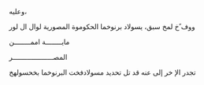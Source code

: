 وعليه،

ووف ًخ لمخ سبق، يسولاد  برنوخما الحكوموة المصورية لوال ال لور

مايــــــــة اممــــــــن

المصــــــــــــــــــــر

تجدر الإ خر  إلى عنه قد تل تحديد مسولادفخت البرنوخما بخحسولهخ

<!-- image -->